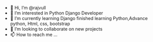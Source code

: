 - 👋 Hi, I’m @rajvull
- 👀 I’m interested in Python Django Developer
- 🌱 I’m currently learning Django finished learning Python,Advance python, Html, css, bootstrap
- 💞️ I’m looking to collaborate on new projects
- 📫 How to reach me ...

<!---
rajvull/rajvull is a ✨ special ✨ repository because its `README.md` (this file) appears on your GitHub profile.
You can click the Preview link to take a look at your changes.
--->
